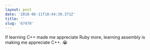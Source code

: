 ```yaml
---
layout: post
date: '2018-06-11T18:44:30.371Z'
title: ''
slug: '67470'
---
```

If learning C++ made me appreciate Ruby more, learning assembly is making me appreciate C++. 😭
